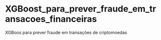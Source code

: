 # XGBoost_para_prever_fraude_em_transacoes_financeiras
XGBoos para prever fraude em transações de criptomoedas
